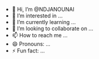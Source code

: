 - 👋 Hi, I’m @NDJANOUNAI
- 👀 I’m interested in ...
- 🌱 I’m currently learning ...
- 💞️ I’m looking to collaborate on ...
- 📫 How to reach me ...
- 😄 Pronouns: ...
- ⚡ Fun fact: ...

<!---
NDJANOUNAI/NDJANOUNAI is a ✨ special ✨ repository because its `README.md` (this file) appears on your GitHub profile.
You can click the Preview link to take a look at your changes.
--->
